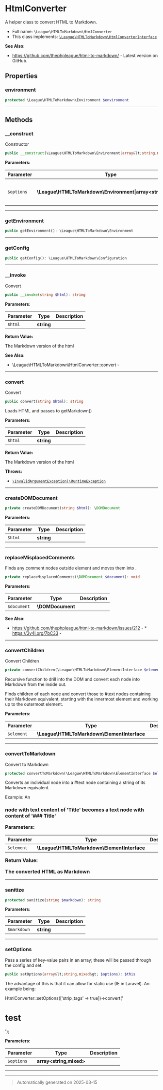 
# HtmlConverter

A helper class to convert HTML to Markdown.



* Full name: `\League\HTMLToMarkdown\HtmlConverter`
* This class implements:
[`\League\HTMLToMarkdown\HtmlConverterInterface`](./HtmlConverterInterface.md)

**See Also:**

* https://github.com/thephpleague/html-to-markdown/ - Latest version on GitHub.



## Properties


### environment



```php
protected \League\HTMLToMarkdown\Environment $environment
```






***

## Methods


### __construct

Constructor

```php
public __construct(\League\HTMLToMarkdown\Environment|array&lt;string,mixed&gt; $options = []): mixed
```








**Parameters:**

| Parameter | Type | Description |
|-----------|------|-------------|
| `$options` | **\League\HTMLToMarkdown\Environment&#124;array<string,mixed>** | Environment object or configuration options |





***

### getEnvironment



```php
public getEnvironment(): \League\HTMLToMarkdown\Environment
```












***

### getConfig



```php
public getConfig(): \League\HTMLToMarkdown\Configuration
```












***

### __invoke

Convert

```php
public __invoke(string $html): string
```








**Parameters:**

| Parameter | Type | Description |
|-----------|------|-------------|
| `$html` | **string** |  |


**Return Value:**

The Markdown version of the html




**See Also:**

* \League\HTMLToMarkdown\HtmlConverter::convert - 

***

### convert

Convert

```php
public convert(string $html): string
```

Loads HTML and passes to getMarkdown()






**Parameters:**

| Parameter | Type | Description |
|-----------|------|-------------|
| `$html` | **string** |  |


**Return Value:**

The Markdown version of the html



**Throws:**

- [`\InvalidArgumentException|\RuntimeException`](../../InvalidArgumentException|/RuntimeException.md)



***

### createDOMDocument



```php
private createDOMDocument(string $html): \DOMDocument
```








**Parameters:**

| Parameter | Type | Description |
|-----------|------|-------------|
| `$html` | **string** |  |





***

### replaceMisplacedComments

Finds any comment nodes outside <html> element and moves them into <body>.

```php
private replaceMisplacedComments(\DOMDocument $document): void
```








**Parameters:**

| Parameter | Type | Description |
|-----------|------|-------------|
| `$document` | **\DOMDocument** |  |





**See Also:**

* https://github.com/thephpleague/html-to-markdown/issues/212 - * https://3v4l.org/7bC33 - 

***

### convertChildren

Convert Children

```php
private convertChildren(\League\HTMLToMarkdown\ElementInterface $element): void
```

Recursive function to drill into the DOM and convert each node into Markdown from the inside out.

Finds children of each node and convert those to #text nodes containing their Markdown equivalent,
starting with the innermost element and working up to the outermost element.






**Parameters:**

| Parameter | Type | Description |
|-----------|------|-------------|
| `$element` | **\League\HTMLToMarkdown\ElementInterface** |  |





***

### convertToMarkdown

Convert to Markdown

```php
protected convertToMarkdown(\League\HTMLToMarkdown\ElementInterface $element): string
```

Converts an individual node into a #text node containing a string of its Markdown equivalent.

Example: An <h3> node with text content of 'Title' becomes a text node with content of '### Title'






**Parameters:**

| Parameter | Type | Description |
|-----------|------|-------------|
| `$element` | **\League\HTMLToMarkdown\ElementInterface** |  |


**Return Value:**

The converted HTML as Markdown




***

### sanitize



```php
protected sanitize(string $markdown): string
```








**Parameters:**

| Parameter | Type | Description |
|-----------|------|-------------|
| `$markdown` | **string** |  |





***

### setOptions

Pass a series of key-value pairs in an array; these will be passed
through the config and set.

```php
public setOptions(array&lt;string,mixed&gt; $options): $this
```

The advantage of this is that it can allow for static use (IE in Laravel).
An example being:

HtmlConverter::setOptions(['strip_tags' => true])->convert('<h1>test</h1>');






**Parameters:**

| Parameter | Type | Description |
|-----------|------|-------------|
| `$options` | **array<string,mixed>** |  |





***


***
> Automatically generated on 2025-03-15
